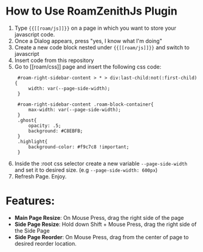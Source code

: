 # How to Use RoamZenithJs Plugin

1. Type `{{[[roam/js]]}}` on a page in which you want to store your javascript code.
2. Once a Dialog appears, press "yes, I know what I'm doing"
3. Create a new code block nested under `{{[[roam/js]]}}` and switch to javascript
4. Insert code from this repository
5. Go to [[roam/css]] page and insert the following css code:
   ```
    #roam-right-sidebar-content > * > div:last-child:not(:first-child) {
        width: var(--page-side-width);
    } 

    #roam-right-sidebar-content .roam-block-container{
        max-width: var(--page-side-width);
    }
    .ghost{
        opacity: .5;
        background: #C8EBFB;
    }
    .highlight{
        background-color: #f9c7c8 !important;
    }
   ```
6. Inside the :root css selector create a new variable `--page-side-width` and set it to desired size. (e.g `--page-side-width: 600px`)
7. Refresh Page. Enjoy.

# Features:
* __Main Page Resize__: On Mouse Press, drag the right side of the page
* __Side Page Resize__: Hold down Shift + Mouse Press, drag the right side of the Side Page
* __Side Page Reorder__: On Mouse Press, drag from the center of page to desired reorder location.
